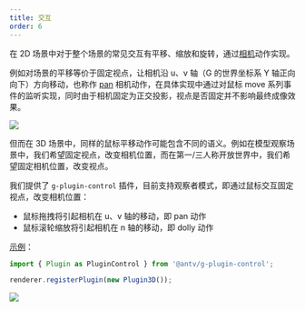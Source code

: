```yaml
---
title: 交互
order: 6
---
```


在 2D 场景中对于整个场景的常见交互有平移、缩放和旋转，通过[相机](/zh/api/camera#pantx-number-ty-number)动作实现。

例如对场景的平移等价于固定视点，让相机沿 u、v 轴（G 的世界坐标系 Y 轴正向向下）方向移动，也称作 [pan](/zh/api/camera#pantx-number-ty-number) 相机动作，在具体实现中通过对鼠标 move 系列事件的监听实现，同时由于相机固定为正交投影，视点是否固定并不影响最终成像效果。

![](https://i.stack.imgur.com/ooEFp.png)

但而在 3D 场景中，同样的鼠标平移动作可能包含不同的语义。例如在模型观察场景中，我们希望固定视点，改变相机位置，而在第一/三人称开放世界中，我们希望固定相机位置，改变视点。

我们提供了 `g-plugin-control` 插件，目前支持观察者模式，即通过鼠标交互固定视点，改变相机位置：

-   鼠标拖拽将引起相机在 u、v 轴的移动，即 pan 动作
-   鼠标滚轮缩放将引起相机在 n 轴的移动，即 dolly 动作

[示例](/zh/examples/3d#force-3d)：

```js
import { Plugin as PluginControl } from '@antv/g-plugin-control';

renderer.registerPlugin(new Plugin3D());
```

![](https://gw.alipayobjects.com/mdn/rms_6ae20b/afts/img/A*lQsCSrDhFP8AAAAAAAAAAAAAARQnAQ)
